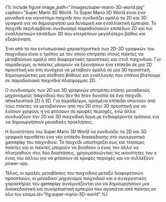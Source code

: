 {% include figure image_path="/images/super-mario-3D-world.jpg" caption="Super Mario 3D World:
Το Super Mario 3D World είναι ένα μοναδικό και καινοτόμο παιχνίδι που συνδυάζει ομαλά τα 2D και 3D γραφικά για να δημιουργήσει μια δυναμική και εναλλακτική εμπειρία. Το παιχνίδι περιλαμβάνει συνδυασμό παραδοσιακών επιπέδων 2D και πιο εναλλακτικών επιπέδων 3D που επιτρέπουν μεγαλύτερο βάθος και εξερεύνηση.

Ένα από τα πιο εντυπωσιακά χαρακτηριστικά των 2D-3D γραφικών του παιχνιδιού είναι ο τρόπος με τον οποίο επιτρέπει στους παίκτες να μεταβαίνουν ομαλά από διαφορετικές προοπτικές και στυλ παιχνιδιού. Για παράδειγμα, οι παίκτες μπορούν να ξεκινήσουν ένα επίπεδο σε μια 2D προοπτική και στη συνέχεια να μεταβούν ομαλά σε μια 3D προοπτική, δημιουργώντας μια αίσθηση βάθους και εναλλαγής που σπάνια βλέπουμε σε παραδοσιακά παιχνίδια πλατφόρμας 2D.

Ο συνδυασμός των 2D και 3D γραφικών επιτρέπει επίσης μοναδικούς μηχανισμούς παιχνιδιού που δεν θα ήταν δυνατοί σε ένα παιχνίδι αποκλειστικά 2D ή 3D. Για παράδειγμα, ορισμένα επίπεδα απαιτούν από τους παίκτες να μεταβαίνουν από την 2D στην 3D προοπτική για να λύσουν γρίφους ή να φτάσουν σε κρυφές περιοχές, ενώ άλλα συνδυάζουν την 2D και 3D παιχνιδική δομή με ενδιαφέροντα τρόπους για να δημιουργήσουν μοναδικές προκλήσεις.

Η δυνατότητα του Super Mario 3D World να συνδυάζει τα 2D και 3D γραφικά προσθέτει ένα νέο επίπεδο διασκέδασης στο συνεργατικό gameplay του παιχνιδιού. Το παιχνίδι υποστηρίζει έως και τέσσερις παίκτες και οι παίκτες μπορούν να βοηθούν ο ένας τον άλλο να πλοηγηθούν στις δύο διαστάσεις, χρησιμοποιώντας τις ικανότητες του ο ένας του άλλου για να φτάσουν σε κρυφές περιοχές και να συλλέξουν power-ups.

Τέλος, οι ομαλές μεταβάσεις του παιχνιδιού μεταξύ διαφορετικών προοπτικών, οι μοναδικοί μηχανισμοί παιχνιδιού και ο συνεργατικός χαρακτήρας του gameplay συνεργάζονται για να δημιουργήσουν μια διασκεδαστική και συναρπαστική εμπειρία που αγαπιέται από παίκτες σε όλο τον κόσμο.id="fig:super-mario-3D-world" %}
